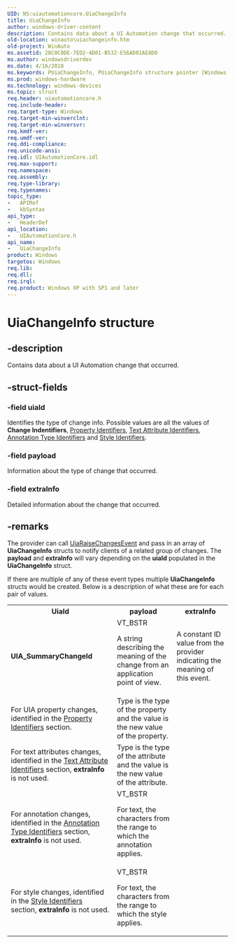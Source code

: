 ```yaml
---
UID: NS:uiautomationcore.UiaChangeInfo
title: UiaChangeInfo
author: windows-driver-content
description: Contains data about a UI Automation change that occurred.
old-location: winauto\uiachangeinfo.htm
old-project: WinAuto
ms.assetid: 28C0C0DE-7ED2-4D01-B532-E56AD81AE8D0
ms.author: windowsdriverdev
ms.date: 4/16/2018
ms.keywords: PUiaChangeInfo, PUiaChangeInfo structure pointer [Windows Accessibility], UiaChangeInfo, UiaChangeInfo structure [Windows Accessibility], uiautomationcore/PUiaChangeInfo, uiautomationcore/UiaChangeInfo, winauto.uiachangeinfo
ms.prod: windows-hardware
ms.technology: windows-devices
ms.topic: struct
req.header: uiautomationcore.h
req.include-header: 
req.target-type: Windows
req.target-min-winverclnt: 
req.target-min-winversvr: 
req.kmdf-ver: 
req.umdf-ver: 
req.ddi-compliance: 
req.unicode-ansi: 
req.idl: UIAutomationCore.idl
req.max-support: 
req.namespace: 
req.assembly: 
req.type-library: 
req.typenames: 
topic_type:
-	APIRef
-	kbSyntax
api_type:
-	HeaderDef
api_location:
-	UIAutomationCore.h
api_name:
-	UiaChangeInfo
product: Windows
targetos: Windows
req.lib: 
req.dll: 
req.irql: 
req.product: Windows XP with SP1 and later
---
```


# UiaChangeInfo structure


## -description


Contains data about a UI Automation change that occurred.


## -struct-fields




### -field uiaId

Identifies the type of change info. Possible values are all the values of <b>Change Indentifiers</b>, <a href="https://msdn.microsoft.com/c05163ea-ba06-4005-9b80-661015b9d2ef">Property Identifiers</a>, <a href="https://msdn.microsoft.com/67d86817-6a3f-4047-88d9-34f33f52a563">Text Attribute Identifiers</a>, <a href="https://msdn.microsoft.com/46948B7C-EC9F-4B55-B769-62EE8BE11D33">Annotation Type Identifiers</a> and <a href="https://msdn.microsoft.com/BC06F8B6-3A2B-46BF-A8A6-6BA69A72738A">Style Identifiers</a>.


### -field payload

Information about the type of change that occurred.


### -field extraInfo

Detailed information about the change that occurred.


## -remarks



The provider can call <a href="https://msdn.microsoft.com/AA6F1F6E-3EE9-44A6-B1AE-B08013DC1E37">UiaRaiseChangesEvent</a> and pass in an array of <b>UiaChangeInfo</b> structs to notify clients of a related group of changes.  The <b>payload</b> and <b>extraInfo</b> will vary depending on the <b>uiaId</b> populated in the <b>UiaChangeInfo</b> struct.

If there are multiple of any of these event types multiple <b>UiaChangeInfo</b> structs would be created.  Below is a description of what these are for each pair of values.

<table>
<tr>
<th>UiaId</th>
<th>payload</th>
<th>extraInfo</th>
</tr>
<tr>
<td>
<b>UIA_SummaryChangeId</b>

</td>
<td>
VT_BSTR

A string describing the meaning of the change from an application point of view.

</td>
<td>
A constant ID value from the provider indicating the meaning of this event.

</td>
</tr>
<tr>
<td>
For UIA property changes, identified in the <a href="https://msdn.microsoft.com/c05163ea-ba06-4005-9b80-661015b9d2ef">Property Identifiers</a> section.

</td>
<td>
Type is the type of the property and the value is the new value of the property.

</td>
<td>
 

</td>
</tr>
<tr>
<td>
For text attributes changes, identified in the <a href="https://msdn.microsoft.com/67d86817-6a3f-4047-88d9-34f33f52a563">Text Attribute Identifiers</a> section, <b>extraInfo</b> is not used.

</td>
<td>
Type is the type of the attribute and the value is the new value of the attribute.

</td>
<td>
 

</td>
</tr>
<tr>
<td>
For annotation changes, identified in the <a href="https://msdn.microsoft.com/46948B7C-EC9F-4B55-B769-62EE8BE11D33">Annotation Type Identifiers</a> section, <b>extraInfo</b> is not used.

</td>
<td>
VT_BSTR

For text, the characters from the range to which the annotation  applies.

</td>
<td>
 

</td>
</tr>
<tr>
<td>
For style changes, identified in the <a href="https://msdn.microsoft.com/BC06F8B6-3A2B-46BF-A8A6-6BA69A72738A">Style Identifiers</a> section, <b>extraInfo</b> is not used.

</td>
<td>
VT_BSTR

For text, the characters from the range to which the style applies.

</td>
<td>
 

</td>
</tr>
</table>
 



